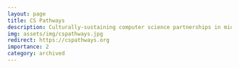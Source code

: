 ```yaml
---
layout: page
title: CS Pathways
description: Culturally-sustaining computer science partnerships in middle school
img: assets/img/cspathways.jpg
redirect: https://cspathways.org
importance: 2
category: archived
---
```


